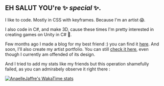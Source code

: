 EH SALUT YOU're ✨ _special_ ✨.
-

I like to code. Mostly in CSS with keyframes. Because I'm an artist 😱.

I also code in C#, and make 3D, cause these times I'm pretty interested in creating games on Unity in C# 👾.

Few months ago I made a blog for my best friend :) you can find it [here](https://alexianarbonne.github.io/blog-de-traduction/ "The blog of Alexia"). And soon, I'll also create my artist portfolio. You can still  [check it here](https://amonshage.artstation.com/ "My current ugly portfolio..."), even though I currently am offended of its design.

And I tried to add my stats like my friends but this operation shamefully failed, as you can admirabely observe it right there :

[![AnaelleJaffre's WakaTime stats](https://github-readme-stats.vercel.app/api/wakatime?username=AnaelleJaffre)](https://github.com/anuraghazra/github-readme-stats)
